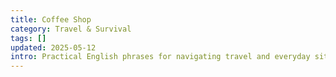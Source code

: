 ```yaml
---
title: Coffee Shop
category: Travel & Survival
tags: []
updated: 2025-05-12
intro: Practical English phrases for navigating travel and everyday situations abroad.
---
```

